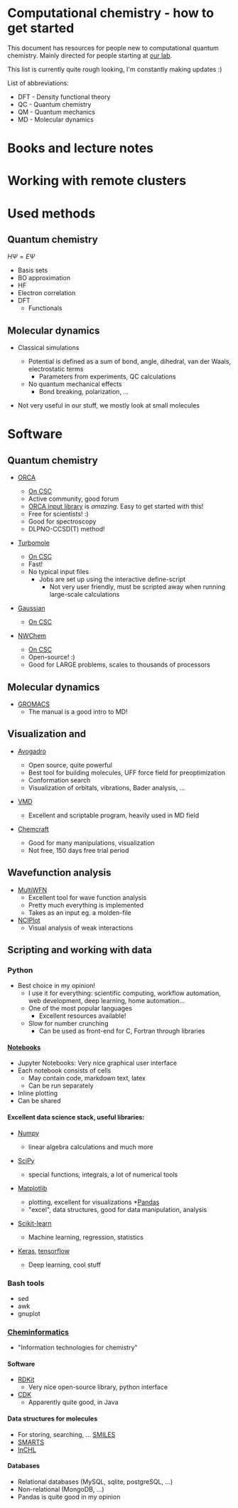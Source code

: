 # Computational chemistry - how to get started

This document has resources for people new to computational quantum chemistry. Mainly directed for people starting at [our lab](https://blogs.helsinki.fi/johansson-group/).

This list is currently quite rough looking, I'm constantly making updates :)


List of abbreviations:
  * DFT - Density functional theory
  * QC - Quantum chemistry
  * QM - Quantum mechanics
  * MD - Molecular dynamics

# Books and lecture notes

# Working with remote clusters

# Used methods

## Quantum chemistry

$H\Psi = E\Psi$

* Basis sets
* BO approximation
* HF
* Electron correlation
* DFT
  * Functionals

## Molecular dynamics
* Classical simulations
    * Potential is defined as a sum of bond, angle, dihedral, van der Waals, electrostatic terms
      * Parameters from experiments, QC calculations
  * No quantum mechanical effects
    * Bond breaking, polarization, ...

* Not very useful in our stuff, we mostly look at small molecules


# Software


## Quantum chemistry

* [ORCA](https://orcaforum.cec.mpg.de/)
  * [On CSC](https://research.csc.fi/software-details/-/asset_publisher/bwNv9EAV4eYX/content/orca)
  * Active community, good forum
  * [ORCA input library](https://sites.google.com/site/orcainputlibrary/) is *amazing*. Easy to get started with this!
  * Free for scientists! :)
  * Good for spectroscopy
  * DLPNO-CCSD(T) method!

* [Turbomole](http://www.turbomole.com/)
  * [On CSC](https://research.csc.fi/-/turbomole?redirect=https%3A%2F%2Fresearch.csc.fi%2Fsoftware%3Fp_p_id%3D101_INSTANCE_wfvLxzjnZlJx%26p_p_lifecycle%3D0%26p_p_state%3Dnormal%26p_p_mode%3Dview%26p_p_col_id%3Dcolumn-2%26p_p_col_pos%3D1%26p_p_col_count%3D4%26p_r_p_564233524_categoryId%3D61753%26p_r_p_564233524_resetCur%3Dtrue)
  * Fast!
  * No typical input files
    * Jobs are set up using the interactive define-script
      * Not very user friendly, must be scripted away when running large-scale calculations

* [Gaussian](http://gaussian.com/)
  * [On CSC](https://research.csc.fi/software-details/-/asset_publisher/bwNv9EAV4eYX/content/gaussian)

* [NWChem](http://www.nwchem-sw.org/index.php/Main_Page)
  * [On CSC](https://research.csc.fi/software-details/-/asset_publisher/bwNv9EAV4eYX/content/nwchem?redirect=https%3A%2F%2Fresearch.csc.fi%2Fsoftware-details%3Fp_p_id%3D101_INSTANCE_bwNv9EAV4eYX%26p_p_lifecycle%3D0%26p_p_state%3Dnormal%26p_p_mode%3Dview%26p_p_col_id%3Dcolumn-2%26p_p_col_count%3D1)
  * Open-source! :)
  * Good for LARGE problems, scales to thousands of processors


## Molecular dynamics

* [GROMACS](http://www.gromacs.org/)
  * The manual is a good intro to MD!

## Visualization and

* [Avogadro](https://avogadro.cc/)
  * Open source, quite powerful
  * Best tool for building molecules, UFF force field for preoptimization
  * Conformation search
  * Visualization of orbitals, vibrations, Bader analysis, ...

* [VMD](http://www.ks.uiuc.edu/Research/vmd/)
  * Excellent and scriptable program, heavily used in MD field

* [Chemcraft](https://www.chemcraftprog.com/)
  * Good for many manipulations, visualization
  * Not free, 150 days free trial period

## Wavefunction analysis
  * [MultiWFN](http://sobereva.com/multiwfn/)
    * Excellent tool for wave function analysis
    * Pretty much everything is implemented
    * Takes as an input eg. a molden-file
  * [NCIPlot](http://www.lct.jussieu.fr/pagesperso/contrera/nciplot.html)
    * Visual analysis of weak interactions



## Scripting and working with data

### Python
  * Best choice in my opinion!
    * I use it for everything: scientific computing, workflow automation, web development, deep learning, home automation...
    * One of the most popular languages
      * Excellent resources available!
    * Slow for number crunching
      * Can be used as front-end for C, Fortran through libraries

#### [Notebooks](https://jupyter.org/)

* Jupyter Notebooks: Very nice graphical user interface
* Each notebook consists of cells
  * May contain code, markdown text, latex
  * Can be run separately
* Inline plotting
* Can be shared


#### Excellent data science stack, useful libraries:

* [Numpy](https://docs.scipy.org/doc/numpy-1.14.0/reference/)
  * linear algebra calculations and much more

* [SciPy](https://docs.scipy.org/doc/scipy/reference/)
  * special functions, integrals, a lot of numerical tools

* [Matplotlib](https://matplotlib.org/index.html)
  * plotting, excellent for visualizations
*[Pandas](https://pandas.pydata.org/pandas-docs/version/0.22.0/10min.html)
  * "excel", data structures, good for data manipulation, analysis

* [Scikit-learn](http://scikit-learn.org/)
  * Machine learning, regression, statistics

* [Keras](https://keras.io/), [tensorflow](https://www.tensorflow.org/)
  * Deep learning, cool stuff





### Bash tools
  * sed
  * awk
  * gnuplot

### [Cheminformatics](https://en.wikipedia.org/wiki/Cheminformatics)
* "Information technologies for chemistry"
#### Software
  * [RDKit](http://www.rdkit.org/docs/GettingStartedInPython.html)
    * Very nice open-source library, python interface
  * [CDK](https://cdk.github.io/)
    * Apparently quite good, in Java
#### Data structures for molecules
  * For storing, searching, ... [SMILES](https://en.wikipedia.org/wiki/Simplified_molecular-input_line-entry_system)
  * [SMARTS](https://en.wikipedia.org/wiki/Smiles_arbitrary_target_specification)
  * [InCHL](https://en.wikipedia.org/wiki/International_Chemical_Identifier)

#### Databases
  * Relational databases (MySQL, sqlite, postgreSQL, ...)
  * Non-relational (MongoDB, ...)
  * Pandas is quite good in my opinion
